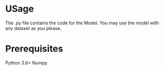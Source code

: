 # USage
The .py file contains the code for the Model. You may use the model with any dataset as you please.

# Prerequisites
Python 3.6+ 
Numpy
